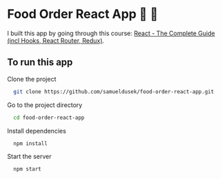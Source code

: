 # Food Order React App :curry: :spaghetti:

I built this app by going through this course: [React - The Complete Guide (incl Hooks, React Router, Redux)](https://www.udemy.com/share/101Wby3@5-7yjSx9n5L9w1uhHR30amhQ_K3lD2md48YN6YKdzAddkyKvpPmet6vkf05vQ_rfrQ==/).

## To run this app

Clone the project

```bash
  git clone https://github.com/samueldusek/food-order-react-app.git
```

Go to the project directory

```bash
  cd food-order-react-app
```

Install dependencies

```bash
  npm install
```

Start the server

```bash
  npm start
```

